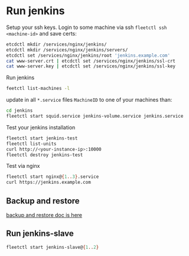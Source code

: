# Run jenkins

Setup your ssh keys.
Login to some machine via ssh `fleetctl ssh <machine-id>` and save certs:

```bash
etcdctl mkdir /services/nginx/jenkins/
etcdctl mkdir /services/nginx/jenkins/servers/
etcdctl set /services/nginx/jenkins/root 'jenkins.example.com'
cat www-server.crt | etcdctl set /services/nginx/jenkins/ssl-crt
cat www-server.key | etcdctl set /services/nginx/jenkins/ssl-key
```

Run jenkins

```bash
feetctl list-machines -l
```

update in all `*.service` files `MachineID` to one of your machines than:

```bash
cd jenkins 
fleetctl start squid.service jenkins-volume.service jenkins.service
```

Test your jenkins installation

```bash
fleetctl start jenkins-test
fleetctl list-units
curl http://<your-instance-ip>:10000
fleetctl destroy jenkins-test
```

Test via nginx

```bash
fleetctl start nginx@{1..3}.service
curl https://jenkins.example.com
```

## Backup and restore
[backup and restore doc is here](doc-backup.md)

## Run jenkins-slave

```bash
fleetctl start jenkins-slave@{1..2}
```

